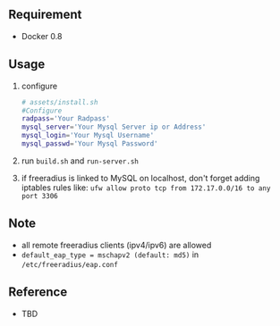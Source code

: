 ## Requirement
+ Docker 0.8

## Usage
1. configure

    ```bash
    # assets/install.sh
    #Configure
    radpass='Your Radpass'
    mysql_server='Your Mysql Server ip or Address'
    mysql_login='Your Mysql Username'
    mysql_passwd='Your Mysql Password'
    ```

2. run ```build.sh``` and ```run-server.sh``` 

3. if freeradius is linked to MySQL on localhost, don't forget adding iptables rules like:
    ```ufw allow proto tcp from 172.17.0.0/16 to any port 3306```

## Note
+ all remote freeradius clients (ipv4/ipv6) are allowed
+ ```default_eap_type = mschapv2 (default: md5)``` in ```/etc/freeradius/eap.conf```

## Reference
+ TBD


